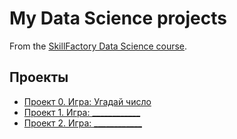 # My Data Science projects

From the [SkillFactory Data Science course](https://skillfactory.ru/data-scientist).

## Проекты

* [Проект 0. Игра: Угадай число](https://github.com/AndreyKuts2024/sf_data_science/blob/main/Project0/README.md)
* [Проект 1. Игра: ____________](___)
* [Проект 2. Игра: ____________](___)